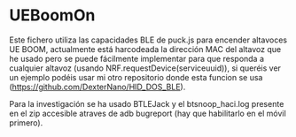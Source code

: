 # UEBoomOn
 
Este fichero utiliza las capacidades BLE de puck.js para encender altavoces UE BOOM, actualmente está harcodeada la 
dirección MAC del altavoz que he usado pero se puede fácilmente implementar para que responda a cualquier altavoz 
(usando NRF.requestDevice(serviceuuid)), si queréis ver un ejemplo podéis usar mi otro repositorio donde esta funcion
se usa (https://github.com/DexterNano/HID_DOS_BLE).

Para la investigación se ha usado BTLEJack y el btsnoop_haci.log presente en el zip accesible atraves de adb bugreport 
(hay que habilitarlo en el móvil primero).
